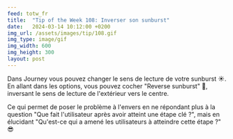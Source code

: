 ```yaml
---
feed: totw_fr
title:  "Tip of the Week 108: Inverser son sunburst"
date:   2024-03-14 10:12:00 +0200
img_url: /assets/images/tip/108.gif
img_type: image/gif
img_width: 600
img_height: 300
layout: post
---
```



Dans Journey vous pouvez changer le sens de lecture de votre sunburst ☀️. En allant dans les options, vous pouvez cocher "Reverse sunburst" 🔄️, inversant le sens de lecture de l'extérieur vers le centre.  

Ce qui permet de poser le problème à l'envers en ne répondant plus à la question "Que fait l'utilisateur après avoir atteint une étape clé ?", mais en élucidant "Qu'est-ce qui a amené les utilisateurs à atteindre cette étape ?" 😎
